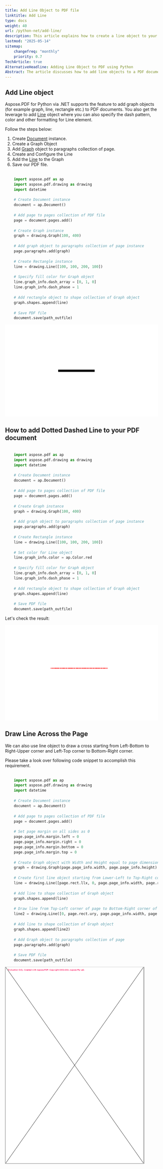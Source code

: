 ```yaml
---
title: Add Line Object to PDF file
linktitle: Add Line
type: docs
weight: 40
url: /python-net/add-line/
description: This article explains how to create a line object to your PDF using Aspose.PDF for Python via .NET.
lastmod: "2025-05-14"
sitemap:
    changefreq: "monthly"
    priority: 0.7
TechArticle: true 
AlternativeHeadline: Adding Line Object to PDF using Python
Abstract: The article discusses how to add line objects to a PDF document using Aspose.PDF for Python via .NET. It explains the process of creating a `Document` instance and adding a `Graph` object to the PDF. The article provides detailed steps to create and configure a `Line` object, including specifying its dash pattern and color. It includes code snippets demonstrating how to add a simple line, a dotted dashed line, and how to draw lines across a page to form a cross pattern. Each section is accompanied by a visual representation of the resulting PDF. This guide serves as a practical resource for developers looking to enhance their PDF documents with graphical elements using Aspose.PDF.
---
```


## Add Line object

Aspose.PDF for Python via .NET supports the feature to add graph objects (for example graph, line, rectangle etc.) to PDF documents. You also get the leverage to add [Line](https://reference.aspose.com/pdf/python-net/aspose.pdf.drawing/line/) object where you can also specify the dash pattern, color and other formatting for Line element.

Follow the steps below:

1. Create [Document](https://reference.aspose.com/pdf/python-net/aspose.pdf/document/) instance.
1. Create a Graph Object
1. Add [Graph](https://reference.aspose.com/pdf/python-net/aspose.pdf.drawing/graph/) object to paragraphs collection of page.
1. Create and Configure the Line
1. Add the [Line](https://reference.aspose.com/pdf/python-net/aspose.pdf.drawing/line/) to the Graph
1. Save our PDF file.

```python

    import aspose.pdf as ap
    import aspose.pdf.drawing as drawing
    import datetime

    # Create Document instance
    document = ap.Document()

    # Add page to pages collection of PDF file
    page = document.pages.add()

    # Create Graph instance
    graph = drawing.Graph(100, 400)

    # Add graph object to paragraphs collection of page instance
    page.paragraphs.add(graph)

    # Create Rectangle instance
    line = drawing.Line([100, 100, 200, 100])

    # Specify fill color for Graph object
    line.graph_info.dash_array = [0, 1, 0]
    line.graph_info.dash_phase = 1

    # Add rectangle object to shape collection of Graph object
    graph.shapes.append(line)

    # Save PDF file
    document.save(path_outfile)
```

![Add Line](add_line.png)

## How to add Dotted Dashed Line to your PDF document

```python

    import aspose.pdf as ap
    import aspose.pdf.drawing as drawing
    import datetime

    # Create Document instance
    document = ap.Document()

    # Add page to pages collection of PDF file
    page = document.pages.add()

    # Create Graph instance
    graph = drawing.Graph(100, 400)

    # Add graph object to paragraphs collection of page instance
    page.paragraphs.add(graph)

    # Create Rectangle instance
    line = drawing.Line([100, 100, 200, 100])

    # Set color for Line object
    line.graph_info.color = ap.Color.red

    # Specify fill color for Graph object
    line.graph_info.dash_array = [0, 1, 0]
    line.graph_info.dash_phase = 1

    # Add rectangle object to shape collection of Graph object
    graph.shapes.append(line)

    # Save PDF file
    document.save(path_outfile)
```

Let's check the result:

![Dashed Line](dash_line.png)

## Draw Line Across the Page

We can also use line object to draw a cross starting from Left-Bottom to Right-Upper corner and Left-Top corner to Bottom-Right corner.

Please take a look over following code snippet to accomplish this requirement.

```python

    import aspose.pdf as ap
    import aspose.pdf.drawing as drawing
    import datetime

    # Create Document instance
    document = ap.Document()

    # Add page to pages collection of PDF file
    page = document.pages.add()

    # Set page margin on all sides as 0
    page.page_info.margin.left = 0
    page.page_info.margin.right = 0
    page.page_info.margin.bottom = 0
    page.page_info.margin.top = 0

    # Create Graph object with Width and Height equal to page dimensions
    graph = drawing.Graph(page.page_info.width, page.page_info.height)

    # Create first line object starting from Lower-Left to Top-Right corner of page
    line = drawing.Line([page.rect.llx, 0, page.page_info.width, page.rect.ury])

    # Add line to shape collection of Graph object
    graph.shapes.append(line)

    # Draw line from Top-Left corner of page to Bottom-Right corner of page
    line2 = drawing.Line([0, page.rect.ury, page.page_info.width, page.rect.llx])

    # Add line to shape collection of Graph object
    graph.shapes.append(line2)

    # Add Graph object to paragraphs collection of page
    page.paragraphs.add(graph)

    # Save PDF file
    document.save(path_outfile)
```

![Drawing Line](draw_line.png)

